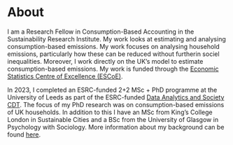 # About

I am a Research Fellow in Consumption-Based Accounting in the Sustainability Research Institute. My work looks at estimating and analysing consumption-based emissions. My work focuses on analysing household emissions, particularly how these can be reduced without furtherin sociel inequalities. Moreover, I work directly on the UK’s model to estimate consumption-based emissions. My work is funded through the [Economic Statistics Centre of Excellence (ESCoE)](https://www.escoe.ac.uk/).

In 2023, I completed an ESRC-funded 2+2 MSc + PhD programme at the University of Leeds as part of the ESRC-funded [Data Analytics and Society CDT](https://datacdt.org/). The focus of my PhD research was on consumption-based emissions of UK households. In addition to this I have an MSc from King’s College London in Sustainable Cities and a BSc from the University of Glasgow in Psychology with Sociology. More information about my background can be found [here](https://lena-kilian.github.io/cv/).
<br/>
<br/>
<br/>
<br/>
